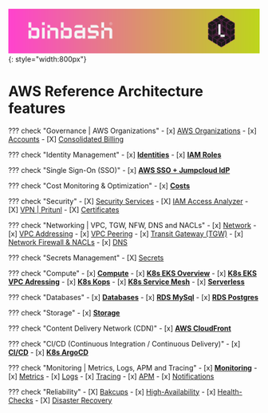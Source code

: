 ![binbash-logo](../../assets/images/logos/binbash-leverage-header.png "Binbash"){: style="width:800px"}

# AWS Reference Architecture features

??? check "Governance | AWS Organizations"
    - [x] [AWS Organizations](./organization/organization.md)
    - [x] [Accounts](./organization/accounts.md)
    - [X] [Consolidated Billing](./organization/billing.md)

??? check "Identity Management"
    - [x] [**Identities**](./identities/identities.md)
    - [x] [**IAM Roles**](./identities/roles.md)

??? check "Single Sign-On (SSO)"
    - [x] [**AWS SSO + Jumpcloud IdP**](./sso/sso.md)

??? check "Cost Monitoring & Optimization"
    - [x] [**Costs**](./costs/costs.md)

??? check "Security"
    - [X] [Security Services](./security/services.md)
    - [X] [IAM Access Analyzer](./security/iam-access-analyzer.md)
    - [X] [VPN | Pritunl](./security/vpn.md)
    - [X] [Certificates](./security/certificates.md)

??? check "Networking | VPC, TGW, NFW, DNS and NACLs"
    - [x] [Network](./network/vpc-topology.md)
    - [x] [VPC Addressing](./network/vpc-addressing.md)
    - [x] [VPC Peering](./network/vpc-peering.md)
    - [x] [Transit Gateway (TGW)](./network/tgw-topology.md)
    - [x] [Network Firewall & NACLs](./network/vpc-traffic-out.md)
    - [x] [DNS](./network/dns.md)

??? check "Secrets Management"
    - [X] [Secrets](./secrets/secrets.md)

??? check "Compute"
    - [x] [**Compute**](./compute/overview.md)
    - [x] [**K8s EKS Overview**](./compute/k8s-eks/overview.md)
    - [x] [**K8s EKS VPC Adressing**](./compute/k8s-eks/vpc-adressing.md)
    - [x] [**K8s Kops**](./compute/k8s-kops.md)
    - [x] [**K8s Service Mesh**](./compute/k8s-service-mesh.md)
    - [x] [**Serverless**](./compute/serverless.md)

??? check "Databases"
    - [x] [**Databases**](./database/database.md)
    - [x] [**RDS MySql**](./database/mysql.md)
    - [x] [**RDS Postgres**](./database/postgres.md)

??? check "Storage"
    - [x] [**Storage**](./storage/storage.md)

??? check "Content Delivery Network (CDN)"
    - [x] [**AWS CloudFront**](./cdn/cdn.md)

??? check "CI/CD (Continuous Integration / Continuous Delivery)"
    - [x] [**CI/CD**](./ci-cd/ci-cd.md)
    - [x] [**K8s ArgoCD**](./ci-cd/k8s-argocd.md)

??? check "Monitoring | Metrics, Logs, APM and Tracing"
    - [x] [**Monitoring**](./monitoring/monitoring.md)
    - [x] [Metrics](./monitoring/metrics.md)
    - [x] [Logs](./monitoring/logs.md)
    - [x] [Tracing](./monitoring/tracing.md)
    - [x] [APM](./monitoring/apm.md)
    - [x] [Notifications](./monitoring/notification_escalation.md)

??? check "Reliability"
    - [X] [Bakcups](./reliability/backups.md)
    - [x] [High-Availability](./reliability/high-availability.md)
    - [x] [Health-Checks](./reliability/health-checks.md)
    - [X] [Disaster Recovery](./reliability/dr.md)

